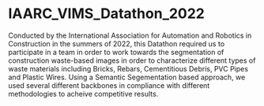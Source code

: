 # IAARC_VIMS_Datathon_2022

Conducted by the International Association for Automation and Robotics in Construction in the summers of 2022, this Datathon required us to participate in a team in order to work towards the segmentation of construction waste-based images in order to characterize different types of waste materials including Bricks, Rebars, Cementitious Debris, PVC Pipes and Plastic Wires. Using a Semantic Segementation based approach, we used several different backbones in compliance with different methodologies to acheive competitive results.
